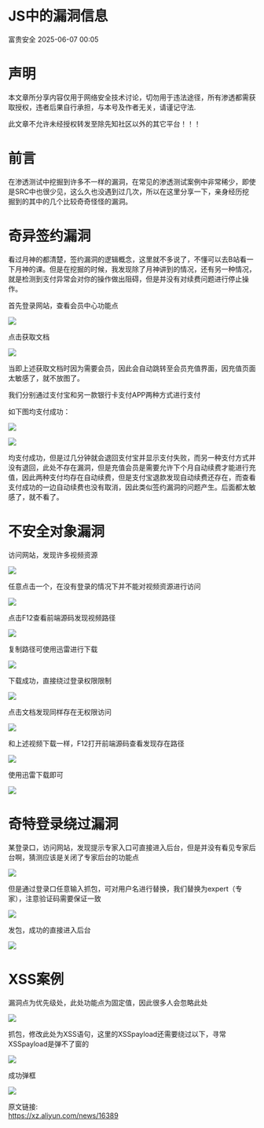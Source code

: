 #  JS中的漏洞信息  
 富贵安全   2025-06-07 00:05  
  
# 声明  
  
本文章所分享内容仅用于网络安全技术讨论，切勿用于违法途径，所有渗透都需获取授权，违者后果自行承担，与本号及作者无关，请谨记守法.  
  
此文章不允许未经授权转发至除先知社区以外的其它平台！！！  
# 前言  
  
在渗透测试中挖掘到许多不一样的漏洞，在常见的渗透测试案例中非常稀少，即使是SRC中也很少见，这么久也没遇到过几次，所以在这里分享一下，亲身经历挖掘到的其中的几个比较奇奇怪怪的漏洞。  
# 奇异签约漏洞  
  
看过月神的都清楚，签约漏洞的逻辑概念，这里就不多说了，不懂可以去B站看一下月神的课。但是在挖掘的时候，我发现除了月神讲到的情况，还有另一种情况，就是检测到支付异常会对你的操作做出阻碍，但是并没有对续费问题进行停止操作。  
  
首先登录网站，查看会员中心功能点  
  
![](https://mmbiz.qpic.cn/sz_mmbiz_png/veA9QmcJk5kBpTicuPBt9nNsFJsbmHt3p9kEFxeRKY8GN5hkLyeKEoSLuH3YW1A9AgOypIYm2ArjBSeUovdanEQ/640?wx_fmt=png&from=appmsg "")  
  
  
点击获取文档  
  
![](https://mmbiz.qpic.cn/sz_mmbiz_png/veA9QmcJk5kBpTicuPBt9nNsFJsbmHt3pAReAfPaU4k8fPC0KNRLwWlFrvdOQh2ob22sedhGtce52UXC81bicL1g/640?wx_fmt=png&from=appmsg "")  
  
  
当即上述获取文档时因为需要会员，因此会自动跳转至会员充值界面，因充值页面太敏感了，就不放图了。  
  
我们分别通过支付宝和另一款银行卡支付APP两种方式进行支付  
  
如下图均支付成功：  
  
![](https://mmbiz.qpic.cn/sz_mmbiz_png/veA9QmcJk5kBpTicuPBt9nNsFJsbmHt3picniashVJ7MRSDVU3BhAmgUlludd3x3bvL1EQNRkvjWHjfUW9OAicSNaw/640?wx_fmt=png&from=appmsg "")  
  
![](https://mmbiz.qpic.cn/sz_mmbiz_png/veA9QmcJk5kBpTicuPBt9nNsFJsbmHt3p2zEHGp3ABI5nlWduDSg9pXRFIkFFibAEXiaUGDzjfz0c5gHTFGjcwFqQ/640?wx_fmt=png&from=appmsg "")  
  
  
均支付成功，但是过几分钟就会退回支付宝并显示支付失败，而另一种支付方式并没有退回，此处不存在漏洞，但是充值会员是需要允许下个月自动续费才能进行充值，因此两种支付均存在自动续费，但是支付宝退款发现自动续费还存在，而查看支付成功的一边自动续费也没有取消，因此类似签约漏洞的问题产生。后面都太敏感了，就不看了。  
# 不安全对象漏洞  
  
访问网站，发现许多视频资源  
  
![](https://mmbiz.qpic.cn/sz_mmbiz_png/veA9QmcJk5kBpTicuPBt9nNsFJsbmHt3p7TZ9J2gHBdC6pZcwNdgrMwrLGwDPSDp8ktYiaS3hIOL4SFkZgEviaXJA/640?wx_fmt=png&from=appmsg "")  
  
  
任意点击一个，在没有登录的情况下并不能对视频资源进行访问  
  
![](https://mmbiz.qpic.cn/sz_mmbiz_png/veA9QmcJk5kBpTicuPBt9nNsFJsbmHt3pyZ25fLYoibX1mJ77d76AdH9tjY7spcgQmeIib9BdicOpUibJO6VQwbLUZg/640?wx_fmt=png&from=appmsg "")  
  
  
点击F12查看前端源码发现视频路径  
  
![](https://mmbiz.qpic.cn/sz_mmbiz_png/veA9QmcJk5kBpTicuPBt9nNsFJsbmHt3p3WItMgb12BrhkdYUQR9ELa39AeaHMAgSxkGKADyZibdFbu3quVdHSvw/640?wx_fmt=png&from=appmsg "")  
  
  
复制路径可使用迅雷进行下载  
  
![](https://mmbiz.qpic.cn/sz_mmbiz_png/veA9QmcJk5kBpTicuPBt9nNsFJsbmHt3pbWrNS3wvmxI4ibuib3niaaAdUCtOwciaYLxic0Nax2XGTGQdf1sTOm0lKhw/640?wx_fmt=png&from=appmsg "")  
  
  
下载成功，直接绕过登录权限限制  
  
![](https://mmbiz.qpic.cn/sz_mmbiz_png/veA9QmcJk5kBpTicuPBt9nNsFJsbmHt3pW1xvERmszYXVr0MBJib49FOyrqvyHWwdTawIaic3Lhv7BksZian3h96BA/640?wx_fmt=png&from=appmsg "")  
  
  
点击文档发现同样存在无权限访问  
  
![](https://mmbiz.qpic.cn/sz_mmbiz_png/veA9QmcJk5kBpTicuPBt9nNsFJsbmHt3pnNqG3JnPQUe6JJ7VvbyX6bk37dicFQ4E5DNAhbzxS5E3ABbkyIzEWJw/640?wx_fmt=png&from=appmsg "")  
  
  
和上述视频下载一样，F12打开前端源码查看发现存在路径  
  
![](https://mmbiz.qpic.cn/sz_mmbiz_png/veA9QmcJk5kBpTicuPBt9nNsFJsbmHt3pwhKibicdkeozqCVdtQLLjrBedrhibhYAKEpkHDevys7V8OkjZyC9ssQoA/640?wx_fmt=png&from=appmsg "")  
  
  
使用迅雷下载即可  
  
![](https://mmbiz.qpic.cn/sz_mmbiz_png/veA9QmcJk5kBpTicuPBt9nNsFJsbmHt3pxfcbqZGFYRl2aicfJIqDsBF1tR6zDkZwMdJEqQoicdG1e9cltQoxkuNg/640?wx_fmt=png&from=appmsg "")  
# 奇特登录绕过漏洞  
  
某登录口，访问网站，发现提示专家入口可直接进入后台，但是并没有看见专家后台啊，猜测应该是关闭了专家后台的功能点  
  
![](https://mmbiz.qpic.cn/sz_mmbiz_png/veA9QmcJk5kBpTicuPBt9nNsFJsbmHt3pJNSA2KLosuaPbsicaZhAOoPJSIyoWNibnU3suJNoOt0sAV2OAEevGnyw/640?wx_fmt=png&from=appmsg "")  
  
  
但是通过登录口任意输入抓包，可对用户名进行替换，我们替换为expert（专家），注意验证码需要保证一致  
  
![](https://mmbiz.qpic.cn/sz_mmbiz_png/veA9QmcJk5kBpTicuPBt9nNsFJsbmHt3pycguiaQicQDEgfpleKtX83JjjnTluHnE2lKYrBzCbpIOxibia7kaZBQjUg/640?wx_fmt=png&from=appmsg "")  
  
  
发包，成功的直接进入后台  
  
![](https://mmbiz.qpic.cn/sz_mmbiz_png/veA9QmcJk5kBpTicuPBt9nNsFJsbmHt3pAnGJNn1xJjeN9wUf2zXQVtXIX8jp6vsV6YroKWU7HH9keU586hTzCQ/640?wx_fmt=png&from=appmsg "")  
# XSS案例  
  
漏洞点为优先级处，此处功能点为固定值，因此很多人会忽略此处  
  
![](https://mmbiz.qpic.cn/sz_mmbiz_png/veA9QmcJk5kBpTicuPBt9nNsFJsbmHt3pPOnp2FQGQQsEzAdCH946icnzMeVib2dCRTUKicDBicgkUTdEuv2HRvLdTw/640?wx_fmt=png&from=appmsg "")  
  
  
抓包，修改此处为XSS语句，这里的XSSpayload还需要绕过以下，寻常XSSpayload是弹不了窗的  
  
![](https://mmbiz.qpic.cn/sz_mmbiz_png/veA9QmcJk5kBpTicuPBt9nNsFJsbmHt3pZUsuENicQ3dhagrSa92QS1v1jJgEr6sZE4VibSd6dFx9ibd3WleicB6Ntw/640?wx_fmt=png&from=appmsg "")  
  
  
成功弹框  
  
![](https://mmbiz.qpic.cn/sz_mmbiz_png/veA9QmcJk5kBpTicuPBt9nNsFJsbmHt3pyS6v6Znlp00lmfMvvib2KQ2Yp94jbr1d75fqaUnUrq6pcnktnvtSxtw/640?wx_fmt=png&from=appmsg "")  
  
  
原文链接:  
https://xz.aliyun.com/news/16389  
  
